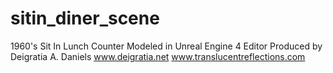 # sitin_diner_scene
1960's Sit In Lunch Counter Modeled in Unreal Engine 4 Editor
Produced by Deigratia A. Daniels
www.deigratia.net
www.translucentreflections.com
